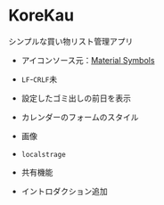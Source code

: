 # KoreKau
シンプルな買い物リスト管理アプリ

- アイコンソース元：[Material Symbols](https://fonts.google.com/icons)

- `LF`-`CRLF`未
- 設定したゴミ出しの前日を表示
- カレンダーのフォームのスタイル
- 画像
- `localstrage`
- 共有機能
- イントロダクション追加